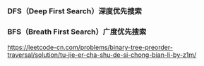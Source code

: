 ### DFS（Deep First Search）深度优先搜索



### BFS（Breath First Search）广度优先搜索

https://leetcode-cn.com/problems/binary-tree-preorder-traversal/solution/tu-jie-er-cha-shu-de-si-chong-bian-li-by-z1m/